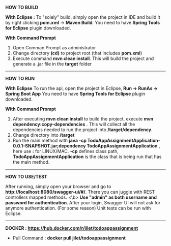 **HOW TO BUILD** 

**With Eclipse :**
To "solely" build, simply open the project in IDE and build it by right clicking **pom.xml** -> **Maven Build**.
You need to have **Spring Tools for Eclipse** plugin downloaded.


**With Command Prompt**
1. Open Comman Prompt as administrator 
2. Change directory **(cd)** to project root (that includes **pom.xml**)
3. Execute command  **mvn clean install**. This will build the project and generate a .jar file in the **target** folder


------------------------------------------------------------------------------------------------------------------------------------------------------------------------


**HOW TO RUN**

**With Eclipse**
To run the api, open the project in Eclipse, **Run -> RunAs -> Spring Boot App**
You need to have **Spring Tools for Eclipse** plugin downloaded.


**With Command Prompt**
1. After executing **mvn clean install** to build the project, execute **mvn dependency:copy-dependencies** . This will collect all the dependencies needed to 
   run the project into **/target/dependency**.
2. Change directory into **/target**
3. Run the main method with **java -cp TodoAppAssignmentApplication-0.0.1-SNAPSHOT.jar;dependency TodoAppAssignmentApplication** , here use **:** for LINUX/MAC.
   **-cp** defines class path, **TodoAppAssignmentApplication** is the class that is being run that has the main method.
   
------------------------------------------------------------------------------------------------------------------------------------------------------------------------
   
   
**HOW TO USE/TEST**
   
   After running, simply open your browser and go to **http://localhost:8080/swagger-ui/#/**. There you can juggle with REST controllers mapped methods. <\b> 
   **Use "admin" as both username and password for authentication**. After your login, Swagger UI will not ask for anymore authentication. (For some reason)
   Unit tests can be run with Eclipse.
   
------------------------------------------------------------------------------------------------------------------------------------------------------------------------

**DOCKER : https://hub.docker.com/r/jilet/todoappassignment**
- Pull Command : **docker pull jilet/todoappassignment**
